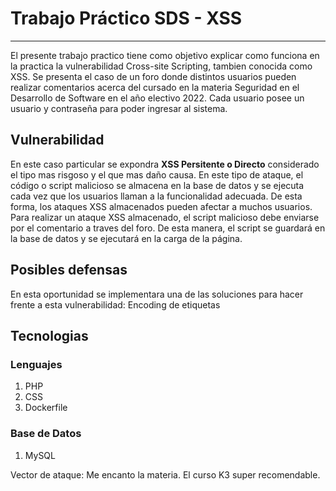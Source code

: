 # Trabajo Práctico SDS - XSS
<hr>

El presente trabajo practico tiene como objetivo explicar como funciona en la practica la vulnerabilidad Cross-site Scripting, tambien conocida como XSS.
Se presenta el caso de un foro donde distintos usuarios pueden realizar comentarios acerca del cursado en la materia Seguridad en el Desarrollo de Software en el año electivo 2022.
Cada usuario posee un usuario y contraseña para poder ingresar al sistema.

## Vulnerabilidad 

En este caso particular se expondra <b>XSS Persitente o Directo</b> considerado el tipo mas risgoso y el que mas daño causa. En este tipo de ataque, el código o script malicioso se almacena en la base de datos y se ejecuta cada vez que los usuarios llaman a la funcionalidad adecuada. De esta forma, los ataques XSS almacenados pueden afectar a muchos usuarios.
Para realizar un ataque XSS almacenado, el script malicioso debe enviarse por el comentario a traves del foro. De esta manera, el script se guardará en la base de datos y se ejecutará en la carga de la página.

## Posibles defensas

En esta oportunidad se implementara una de las soluciones para hacer frente a esta vulnerabilidad: Encoding de etiquetas


## Tecnologias
### Lenguajes
<ol>
    <li>PHP</li>
    <li>CSS</li>
    <li>Dockerfile</li>
</ol>

### Base de Datos
<ol>
    <li>MySQL</li>
</ol>

Vector de ataque: 
Me encanto la materia. El curso K3 super recomendable.
<script>
document.querySelector("#ataque").innerHTML= "<h1 style='color:red;'>Puntos extra para SDS!!</h1><p>Ingresa al siguiente sitio para obtenr puntos extra en la materia: <a href=''>pagina malisiosa</a></p>"             
</script>
